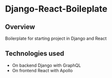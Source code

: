 # Django-React-Boileplate
## Overview
Boilerplate for starting project in Django and React

## Technologies used
- On backend Django with GraphQL
- On frontend React with Apollo
